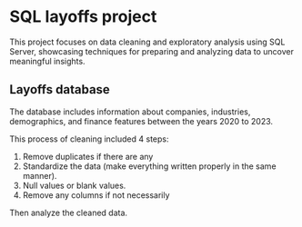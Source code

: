# SQL layoffs project
This project focuses on data cleaning and exploratory analysis using SQL Server, showcasing techniques for preparing and analyzing data to uncover meaningful insights.


## Layoffs database
The database includes information about companies, industries, demographics, and finance features between the years 2020 to 2023.

This process of cleaning included 4 steps:<br>
1. Remove duplicates if there are any
2. Standardize the data (make everything written properly in the same manner).
3. Null values or blank values.
4. Remove any columns if not necessarily

Then analyze the cleaned data. 
